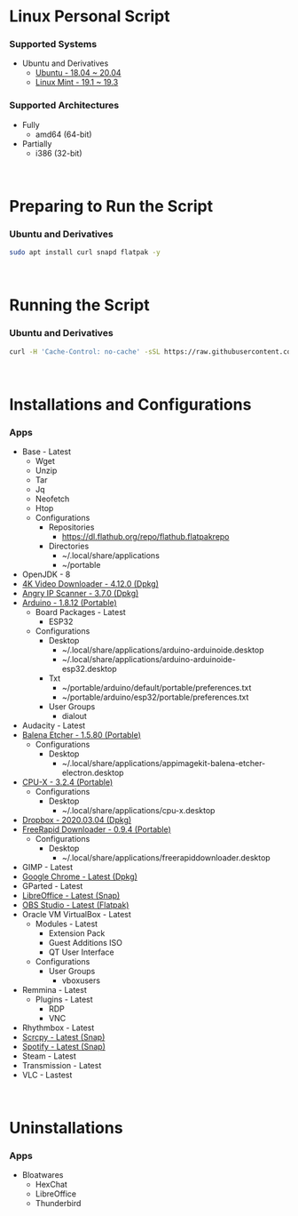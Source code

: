 # Linux Personal Script

### Supported Systems
* Ubuntu and Derivatives
  * [Ubuntu - 18.04 ~ 20.04](https://ubuntu.com/)
  * [Linux Mint - 19.1 ~ 19.3](https://linuxmint.com/)

### Supported Architectures
* Fully
  * amd64 (64-bit)
* Partially
  * i386 (32-bit)

<br/>

# Preparing to Run the Script

### Ubuntu and Derivatives
```bash
sudo apt install curl snapd flatpak -y
```

<br/>

# Running the Script

### Ubuntu and Derivatives
```bash
curl -H 'Cache-Control: no-cache' -sSL https://raw.githubusercontent.com/daniloancilotto/linux-personal-script/master/linux-personal-ubuntu.sh | bash
```

<br/>

# Installations and Configurations

### Apps
* Base - Latest
  * Wget
  * Unzip
  * Tar
  * Jq
  * Neofetch
  * Htop
  * Configurations
    * Repositories
      * https://dl.flathub.org/repo/flathub.flatpakrepo
    * Directories
      * ~/.local/share/applications
      * ~/portable
* OpenJDK - 8
* [4K Video Downloader - 4.12.0 (Dpkg)](https://www.4kdownload.com/products/product-videodownloader)
* [Angry IP Scanner - 3.7.0 (Dpkg)](https://angryip.org/)
* [Arduino - 1.8.12 (Portable)](https://www.arduino.cc/)
  * Board Packages - Latest
    * ESP32
  * Configurations
    * Desktop
      * ~/.local/share/applications/arduino-arduinoide.desktop
      * ~/.local/share/applications/arduino-arduinoide-esp32.desktop
    * Txt
      * ~/portable/arduino/default/portable/preferences.txt
      * ~/portable/arduino/esp32/portable/preferences.txt
    * User Groups
      * dialout
* Audacity - Latest
* [Balena Etcher - 1.5.80 (Portable)](https://www.balena.io/etcher/)
  * Configurations
    * Desktop
      * ~/.local/share/applications/appimagekit-balena-etcher-electron.desktop
* [CPU-X - 3.2.4 (Portable)](https://github.com/X0rg/CPU-X)
  * Configurations
    * Desktop
      * ~/.local/share/applications/cpu-x.desktop
* [Dropbox - 2020.03.04 (Dpkg)](https://www.dropbox.com/install)
* [FreeRapid Downloader - 0.9.4 (Portable)](http://wordrider.net/freerapid/)
  * Configurations
    * Desktop
      * ~/.local/share/applications/freerapiddownloader.desktop
* GIMP - Latest
* [Google Chrome - Latest (Dpkg)](https://www.google.com/chrome/)
* GParted - Latest
* [LibreOffice - Latest (Snap)](https://snapcraft.io/libreoffice)
* [OBS Studio - Latest (Flatpak)](https://flathub.org/apps/details/com.obsproject.Studio)
* Oracle VM VirtualBox - Latest
  * Modules - Latest
    * Extension Pack
    * Guest Additions ISO
    * QT User Interface
  * Configurations
    * User Groups
      * vboxusers
* Remmina - Latest
  * Plugins - Latest
    * RDP
    * VNC
* Rhythmbox - Latest
* [Scrcpy - Latest (Snap)](https://snapcraft.io/scrcpy)
* [Spotify - Latest (Snap)](https://snapcraft.io/spotify)
* Steam - Latest
* Transmission - Latest
* VLC - Lastest

<br/>

# Uninstallations

### Apps
* Bloatwares
  * HexChat
  * LibreOffice
  * Thunderbird